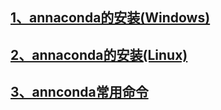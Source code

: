 ## [1、annaconda的安装(Windows)](./annaconda的安装for_Windows.md)
## [2、annaconda的安装(Linux)](./annaconda的安装for_Linux.md)
## [3、annconda常用命令](./annaconda常用命令.md)
